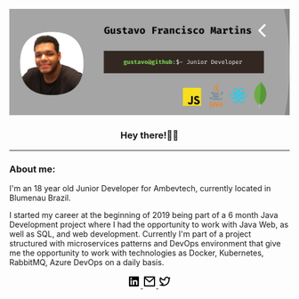 ![banner](assets/banner.png "Main banner")
<div align="center">
    <h3>Hey there!👋🏾</h3>
</div>
<hr/>
<h3>About me:</h3>
I'm an 18 year old Junior Developer for Ambevtech, currently located in Blumenau Brazil.

I started my career at the beginning of 2019 being part of a 6 month Java Development project where I had the opportunity to 
work with Java Web, as well as SQL, and web development. Currently I'm part of a project structured with microservices patterns and DevOps environment that give me the opportunity to work with technologies as Docker, Kubernetes, RabbitMQ, Azure DevOps on a daily basis.
<div align="center">
    <a href="https://www.linkedin.com/in/gustavofrmartins/">
        <img src="assets/linkedin.png" alt="Linkedin Link" />
    </a>
    <a href="mailto:martins.gustavofr@gmail.com">
        <img src="assets/mail.png" alt="Mail Link" />
    </a>
    <a href="">
        <img src="assets/twitter.png" alt="Twitter Link" />
    </a>
</div>
